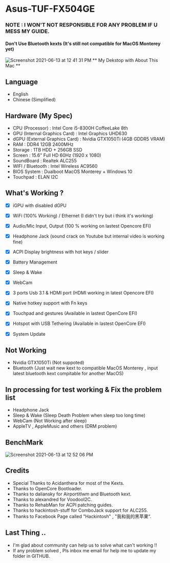 # Asus-TUF-FX504GE
### NOTE : I WON'T NOT RESPONSIBLE FOR ANY PROBLEM IF U MESS MY GUIDE.
#### Don't Use Bluetooth kexts (It's still not compatible for MacOS Monterey yet)

![Screenshot 2021-06-13 at 12 41 31 PM](https://user-images.githubusercontent.com/85815874/121795795-971d7800-cc46-11eb-9afa-556592a81087.png)
                                      ** My Dekstop with About This Mac **
## Language
- English
- Chinese (Simplified)

## Hardware (My Spec)
- CPU (Processor) : Intel Core i5-8300H CoffeeLake 8th
- GPU (Internal Graphics Card) : Intel Graphics UHD630
- dGPU (External Graphics Card) : Nvidia GTX1050Ti (4GB GDDR5 VRAM)
- RAM : DDR4 12GB 2400MHz
- Storage : 1TB HDD + 256GB SSD
- Screen : 15.6" Full HD 60Hz (1920 x 1080) 
- SoundBoard : Realtek ALC255
- WIFI / Bluetooth : Intel Wireless AC9560
- BIOS System : Dualboot MacOS Monterey + Windows 10
- Touchpad : ELAN I2C

## What's Working ?
- [x] iGPU with disabled dGPU
- [x] WiFi (100% Working) / Ethernet (I didn't try but i think it's working)
- [x] Audio/Mic Input, Output (100 % working on lastest Opencore EFI)
- [x] Headphone Jack (sound crack on Youtube but internal video is working fine)
- [x] ACPI Display brightness with hot keys / slider
- [x] Battery Management
- [x] Sleep & Wake 
- [x] WebCam 
- [x] 3 ports Usb 3.1 & HDMI port (HDMI working in latest Opencore EFI)
- [x] Native hotkey support with Fn keys
- [x] Touchpad and gestures (Available in lastest OpenCore EFI) 
- [x] Hotspot with USB Tethering (Available in lastest OpenCore EFI) 
- [x] System Update


## Not Working
- Nvidia GTX1050Ti (Not suppoted)
- Bluetooth (Just wait new kext to compatible MacOS Monterey , input latest bluetooth kext compitable for another MacOS)

## In processing for test working & Fix the problem list 
- Headphone Jack
- Sleep & Wake (Sleep Death Problem when sleep too long time)
- WebCam (Not Working after sleep)
- AppleTV , AppleMusic and others (DRM problem)

## BenchMark
![Screenshot 2021-06-13 at 12 52 06 PM](https://user-images.githubusercontent.com/85815874/121795848-0f843900-cc47-11eb-8b66-eff358a82c7d.png)

## Credits
- Special Thanks to Acidanthera for most of the Kexts.
- Thanks to OpenCore Bootloader.
- Thanks to daliansky for Airportitlwm and Bluetooth kext.
- Thanks to alexandred for VoodooI2C.
- Thanks to RehabMan for ACPI patching guides.
- Thanks to hackintosh-stuff for ComboJack support for ALC255.
- Thanks to Facebook Page called "Hackintosh" , "我和我的黑苹果“.

## Last Thing ..
- I'm glad about community can help us to solve what can't working !! 
- If any problem solved , Pls inbox me email for help me to update my folder in GITHUB.
